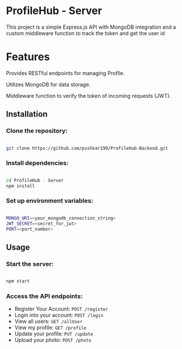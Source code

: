 
# ProfileHub - Server

This project is a simple Express.js API with MongoDB integration and a custom middleware function to track the token and get the user id

# Features
Provides RESTful endpoints for managing Profile.

Utilizes MongoDB for data storage.

Middleware function to verify the token  of incoming requests (JWT).

## Installation

### Clone the repository:

```bash

git clone https://github.com/pushkar199/ProfileHub-Backend.git

```

### Install dependencies:

```bash

cd ProfileHub - Server
npm install

```

### Set up environment variables:

```bash

MONGO_URI=<your_mongodb_connection_string>
JWT_SECRET=<secret_for_jwt>
PORT=<port_number>

```

## Usage

### Start the server:

```bash

npm start

```

### Access the API endpoints:

- Register Your Account: `POST /register`
- Login into your account: `POST /login`
- View all users: `GET /allUser`
- View my profile: `GET /profile`
- Update your profile: `PUT /update`
- Upload your photo: `POST /photo`




